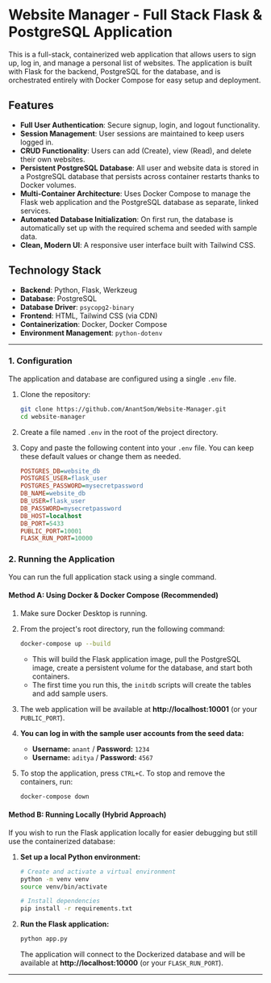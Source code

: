 # Website Manager - Full Stack Flask & PostgreSQL Application

This is a full-stack, containerized web application that allows users to sign up, log in, and manage a personal list of websites. The application is built with Flask for the backend, PostgreSQL for the database, and is orchestrated entirely with Docker Compose for easy setup and deployment.

## Features

-   **Full User Authentication**: Secure signup, login, and logout functionality.
-   **Session Management**: User sessions are maintained to keep users logged in.
-   **CRUD Functionality**: Users can add (Create), view (Read), and delete their own websites.
-   **Persistent PostgreSQL Database**: All user and website data is stored in a PostgreSQL database that persists across container restarts thanks to Docker volumes.
-   **Multi-Container Architecture**: Uses Docker Compose to manage the Flask web application and the PostgreSQL database as separate, linked services.
-   **Automated Database Initialization**: On first run, the database is automatically set up with the required schema and seeded with sample data.
-   **Clean, Modern UI**: A responsive user interface built with Tailwind CSS.

## Technology Stack

-   **Backend**: Python, Flask, Werkzeug
-   **Database**: PostgreSQL
-   **Database Driver**: `psycopg2-binary`
-   **Frontend**: HTML, Tailwind CSS (via CDN)
-   **Containerization**: Docker, Docker Compose
-   **Environment Management**: `python-dotenv`

---

### 1. Configuration

The application and database are configured using a single `.env` file.

1.  Clone the repository:
    ```bash
    git clone https://github.com/AnantSom/Website-Manager.git
    cd website-manager
    ```

2.  Create a file named `.env` in the root of the project directory.

3.  Copy and paste the following content into your `.env` file. You can keep these default values or change them as needed.

    ```ini
    POSTGRES_DB=website_db
    POSTGRES_USER=flask_user
    POSTGRES_PASSWORD=mysecretpassword
    DB_NAME=website_db
    DB_USER=flask_user
    DB_PASSWORD=mysecretpassword
    DB_HOST=localhost
    DB_PORT=5433
    PUBLIC_PORT=10001
    FLASK_RUN_PORT=10000
    ```
### 2. Running the Application

You can run the full application stack using a single command.

#### Method A: Using Docker & Docker Compose (Recommended)

1.  Make sure Docker Desktop is running.
2.  From the project's root directory, run the following command:
    ```bash
    docker-compose up --build
    ```
    *   This will build the Flask application image, pull the PostgreSQL image, create a persistent volume for the database, and start both containers.
    *   The first time you run this, the `initdb` scripts will create the tables and add sample users.
3.  The web application will be available at **http://localhost:10001** (or your `PUBLIC_PORT`).

4.  **You can log in with the sample user accounts from the seed data:**
    *   **Username:** `anant` / **Password:** `1234`
    *   **Username:** `aditya` / **Password:** `4567`

5.  To stop the application, press `CTRL+C`. To stop and remove the containers, run:
    ```bash
    docker-compose down
    ```
#### Method B: Running Locally (Hybrid Approach)

If you wish to run the Flask application locally for easier debugging but still use the containerized database:

1.  **Set up a local Python environment:**
    ```bash
    # Create and activate a virtual environment
    python -m venv venv
    source venv/bin/activate

    # Install dependencies
    pip install -r requirements.txt
    ```

2.  **Run the Flask application:**
    ```bash
    python app.py
    ```
    The application will connect to the Dockerized database and will be available at **http://localhost:10000** (or your `FLASK_RUN_PORT`).
---
